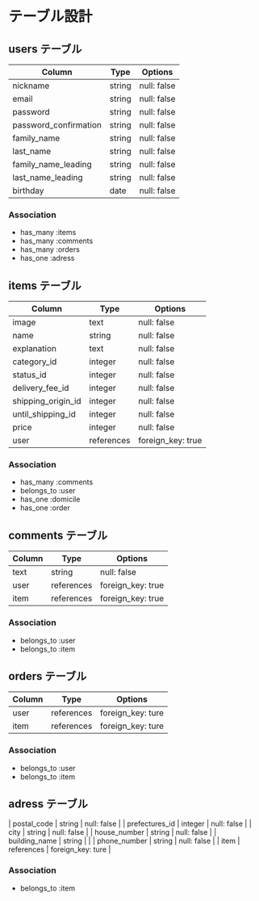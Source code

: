 # テーブル設計

## users テーブル

| Column                | Type    | Options     |
| --------------------- | ------- | ----------- |
| nickname              | string  | null: false |
| email                 | string  | null: false |
| password              | string  | null: false |
| password_confirmation | string  | null: false |
| family_name           | string  | null: false |
| last_name             | string  | null: false |
| family_name_leading   | string  | null: false |
| last_name_leading     | string  | null: false |
| birthday              | date    | null: false |


### Association

- has_many :items
- has_many :comments
- has_many :orders
- has_one :adress

## items テーブル

| Column             | Type       | Options           |
| ------------------ | ---------- | ----------------- |
| image              | text       | null: false       |
| name               | string     | null: false       |
| explanation        | text       | null: false       |
| category_id        | integer    | null: false       |
| status_id          | integer    | null: false       |
| delivery_fee_id    | integer    | null: false       |
| shipping_origin_id | integer    | null: false       |
| until_shipping_id  | integer    | null: false       | 
| price              | integer    | null: false       |
| user               | references | foreign_key: true |

### Association

- has_many :comments
- belongs_to :user
- has_one :domicile
- has_one :order

## comments テーブル

| Column | Type       | Options           |
| ------ | ---------- | ----------------- |
| text   | string     | null: false       |
| user   | references | foreign_key: true |
| item   | references | foreign_key: true |

### Association

- belongs_to :user
- belongs_to :item

## orders テーブル

| Column           | Type       | Options           |
| ---------------- | ---------- | ----------------- |
| user             | references | foreign_key: ture |
| item             | references | foreign_key: ture |

### Association

- belongs_to :user
- belongs_to :item

## adress テーブル

| postal_code      | string     | null: false       |
| prefectures_id   | integer    | null: false       |
| city             | string     | null: false       |
| house_number     | string     | null: false       |
| building_name    | string     |                   |
| phone_number     | string     | null: false       |
| item             | references | foreign_key: ture |

### Association

- belongs_to :item
